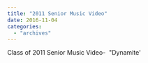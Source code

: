 ```yaml
---
title: "2011 Senior Music Video"
date: 2016-11-04
categories: 
  - "archives"
---
```


Class of 2011 Senior Music Video-  "Dynamite'
